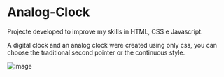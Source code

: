 # Analog-Clock

Projecte developed to improve my skills in HTML, CSS e Javascript.

A digital clock and an analog clock were created using only css, you can choose the traditional second pointer or the continuous style.

![image](https://user-images.githubusercontent.com/81393388/236698354-ad381150-30ed-4510-9b25-07d2ed6bb50f.png)
